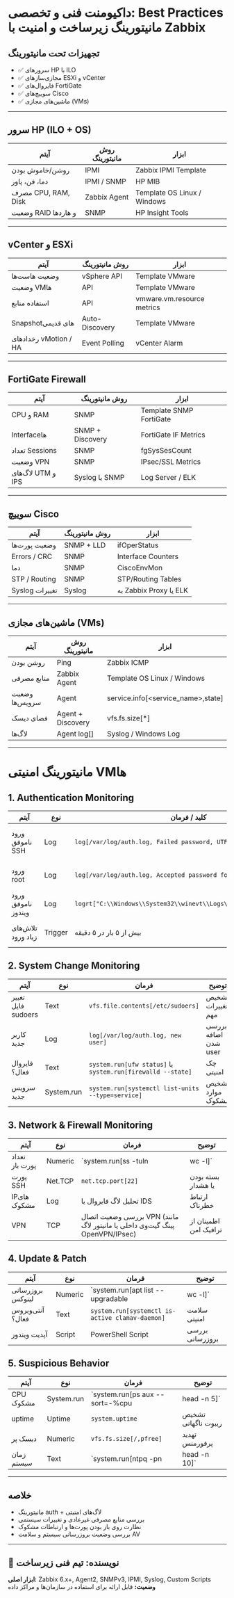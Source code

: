 
#  داکیومنت فنی و تخصصی: Best Practices مانیتورینگ زیرساخت و امنیت با Zabbix


##  تجهیزات تحت مانیتورینگ

- ✅ سرورهای HP با ILO
- ✅ مجازی‌سازهای ESXi و vCenter
- ✅ فایروال‌های FortiGate
- ✅ سوییچ‌های Cisco
- ✅ ماشین‌های مجازی (VMs)

---

##  سرور HP (ILO + OS)

| آیتم | روش مانیتورینگ | ابزار |
|------|------------------|-------|
| روشن/خاموش بودن | IPMI | Zabbix IPMI Template |
| دما، فن، پاور | IPMI / SNMP | HP MIB |
| مصرف CPU, RAM, Disk | Zabbix Agent | Template OS Linux / Windows |
| وضعیت RAID و هاردها | SNMP | HP Insight Tools |


---

##  vCenter و ESXi

| آیتم | روش مانیتورینگ | ابزار |
|------|------------------|-------|
| وضعیت هاست‌ها | vSphere API | Template VMware |
| وضعیت VMها | API | Template VMware |
| استفاده منابع | API | vmware.vm.resource metrics |
| Snapshotهای قدیمی | Auto-Discovery | Template VMware |
| رخدادهای vMotion / HA | Event Polling | vCenter Alarm |

---

##  FortiGate Firewall

| آیتم | روش مانیتورینگ | ابزار |
|------|------------------|-------|
| CPU و RAM | SNMP | Template SNMP FortiGate |
| Interfaceها | SNMP + Discovery | FortiGate IF Metrics |
| تعداد Sessions | SNMP | fgSysSesCount |
| وضعیت VPN | SNMP | IPsec/SSL Metrics |
| لاگ‌های UTM و IPS | Syslog یا SNMP | Log Server / ELK |

---

##  سوییچ Cisco

| آیتم | روش مانیتورینگ | ابزار |
|------|------------------|-------|
| وضعیت پورت‌ها | SNMP + LLD | ifOperStatus |
| Errors / CRC | SNMP | Interface Counters |
| دما | SNMP | CiscoEnvMon |
| STP / Routing | SNMP | STP/Routing Tables |
| Syslog تغییرات | Syslog | به Zabbix Proxy یا ELK |

---

##  ماشین‌های مجازی (VMs)

| آیتم | روش مانیتورینگ | ابزار |
|------|------------------|-------|
| روشن بودن | Ping | Zabbix ICMP |
| منابع مصرفی | Zabbix Agent | Template OS Linux / Windows |
| وضعیت سرویس‌ها | Agent | service.info[<service_name>,state] |
| فضای دیسک | Agent + Discovery | vfs.fs.size[*] |
| لاگ‌ها | Agent log[] | Syslog / Windows Log |

---

#  مانیتورینگ امنیتی VMها

## 1. Authentication Monitoring

| آیتم | نوع | کلید / فرمان | توضیح |
|------|------|---------------|--------|
| ورود ناموفق SSH | Log | `log[/var/log/auth.log, Failed password, UTF-8]` | بررسی لاگ ورودهای ناموفق |
| ورود root | Log | `log[/var/log/auth.log, Accepted password for root, UTF-8]` | مانیتور ورود root |
| ورود ناموفق ویندوز | Log | `logrt["C:\\Windows\\System32\\winevt\\Logs\\Security.evtx",4625]` | لاگ ورود در ویندوز |
| تلاش‌های زیاد ورود | Trigger | بیش از ۵ بار در ۵ دقیقه | تشخیص Brute Force |

## 2. System Change Monitoring

| آیتم | نوع | فرمان | توضیح |
|------|------|--------|--------|
| تغییر فایل sudoers | Text | `vfs.file.contents[/etc/sudoers]` | تشخیص تغییرات مهم |
| کاربر جدید | Log | `log[/var/log/auth.log, new user]` | بررسی اضافه شدن user |
| فایروال فعال؟ | Text | `system.run[ufw status]` یا `system.run[firewalld --state]` | چک امنیتی |
| سرویس جدید | System.run | `system.run[systemctl list-units --type=service]` | تشخیص موارد مشکوک |

## 3. Network & Firewall Monitoring

| آیتم | نوع | فرمان | توضیح |
|------|------|--------|--------|
| تعداد پورت باز | Numeric | `system.run[ss -tuln | wc -l]` | چک پورت‌های مشکوک |
| پورت SSH | Net.TCP | `net.tcp.port[22]` | بسته بودن یا هشدار |
| IPهای مشکوک | Log | تحلیل لاگ فایروال یا IDS | ارتباط خطرناک |
| VPN | TCP | بررسی وضعیت اتصال VPN (مانند پینگ گیت‌وی داخلی یا مانیتور لاگ OpenVPN/IPsec) | اطمینان از ترافیک امن |

## 4. Update & Patch

| آیتم | نوع | فرمان | توضیح |
|------|------|--------|--------|
| بروزرسانی لینوکس | Numeric | `system.run[apt list --upgradable | wc -l]` | آپدیت‌های معوق |
| آنتی‌ویروس فعال؟ | Text | `system.run[systemctl is-active clamav-daemon]` | سلامت امنیتی |
| آپدیت ویندوز | Script | PowerShell Script | بررسی بروزرسانی |

## 5. Suspicious Behavior

| آیتم | نوع | فرمان | توضیح |
|------|------|--------|--------|
| CPU مشکوک | System.run | `system.run[ps aux --sort=-%cpu | head -n 5]` | تشخیص miner یا باج‌افزار |
| uptime | Uptime | `system.uptime` | تشخیص ریبوت ناگهانی |
| دیسک پر | Numeric | `vfs.fs.size[/,pfree]` | تهدید پرفورمنس |
| زمان سیستم | Text | `system.run[ntpq -pn | head -n 10]` | جلوگیری از اختلاف زمانی |

---

##  خلاصه

- مانیتورینگ auth + لاگ‌های امنیتی
- بررسی منابع مصرفی غیرعادی و تغییرات سیستمی
- نظارت روی باز بودن پورت‌ها و ارتباطات مشکوک
- بررسی وضعیت بروزرسانی سیستم و سلامت AV

---

## 📌 نویسنده: تیم فنی زیرساخت  
**ابزار اصلی:** Zabbix 6.x+, Agent2, SNMPv3, IPMI, Syslog, Custom Scripts  
**وضعیت:** قابل ارائه برای استفاده در سازمان‌ها و مراکز داده
